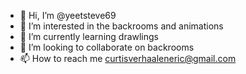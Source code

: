 - 👋 Hi, I’m @yeetsteve69
- 👀 I’m interested in the backrooms and animations
- 🌱 I’m currently learning drawlings 
- 💞️ I’m looking to collaborate on backrooms 
- 📫 How to reach me curtisverhaaleneric@gmail.com 

<!---
yeetsteve69/yeetsteve69 is a ✨ special ✨ repository because its `README.md` (this file) appears on your GitHub profile.
You can click the Preview link to take a look at your changes.
--->
